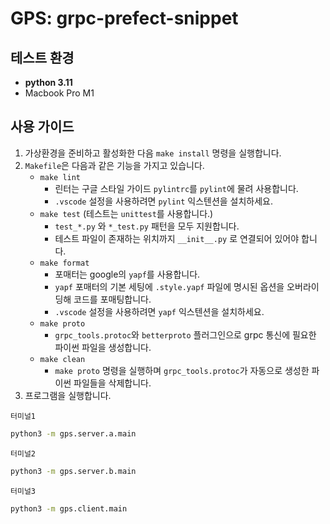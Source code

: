# GPS: grpc-prefect-snippet

## 테스트 환경

- **python 3.11**
- Macbook Pro M1

## 사용 가이드

1. 가상환경을 준비하고 활성화한 다음 `make install` 명령을 실행합니다.
2. `Makefile`은 다음과 같은 기능을 가지고 있습니다.
    - `make lint`
        - 린터는 구글 스타일 가이드 `pylintrc`를 `pylint`에 물려 사용합니다.
        - `.vscode` 설정을 사용하려면 `pylint` 익스텐션을 설치하세요.
    - `make test` (테스트는 `unittest`를 사용합니다.)
        - `test_*.py` 와 `*_test.py` 패턴을 모두 지원합니다.
        - 테스트 파일이 존재하는 위치까지 `__init__.py` 로 연결되어 있어야 합니다.
    - `make format`
        - 포매터는 google의 `yapf`를 사용합니다.
        - `yapf` 포매터의 기본 세팅에 `.style.yapf` 파일에 명시된 옵션을 오버라이딩해 코드를 포매팅합니다.
        - `.vscode` 설정을 사용하려면 `yapf` 익스텐션을 설치하세요.
    - `make proto`
        -  `grpc_tools.protoc`와 `betterproto` 플러그인으로 grpc 통신에 필요한 파이썬 파일을 생성합니다.
    - `make clean`
        - `make proto` 명령을 실행하며 `grpc_tools.protoc`가 자동으로 생성한 파이썬 파일들을 삭제합니다.
3. 프로그램을 실행합니다.

`터미널1`
```bash
python3 -m gps.server.a.main
```

`터미널2`
```bash
python3 -m gps.server.b.main
```

`터미널3`
```bash
python3 -m gps.client.main
```
